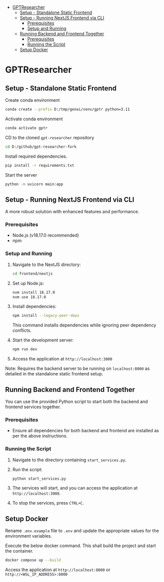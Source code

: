 - [GPTResearcher](#gptresearcher)
  - [Setup - Standalone Static Frontend](#setup---standalone-static-frontend)
  - [Setup - Running NextJS Frontend via CLI](#setup---running-nextjs-frontend-via-cli)
    - [Prerequisites](#prerequisites)
    - [Setup and Running](#setup-and-running)
  - [Running Backend and Frontend Together](#running-backend-and-frontend-together)
    - [Prerequisites](#prerequisites-1)
    - [Running the Script](#running-the-script)
  - [Setup Docker](#setup-docker)


# GPTResearcher

## Setup - Standalone Static Frontend

Create conda environment

```bash
conda create --prefix D:/tmp/genai/venv/gptr python=3.11
```

Activate conda environment

```bash
conda activate gptr
```

CD to the cloned `gpt-researcher` repository

```bash
cd D:/github/gpt-researcher-fork
```

Install required dependencies.

```bash
pip install -r requirements.txt
```

Start the server

```bash
python -m uvicorn main:app
```

## Setup - Running NextJS Frontend via CLI

A more robust solution with enhanced features and performance.

### Prerequisites

- Node.js (v18.17.0 recommended)
- npm

### Setup and Running

1. Navigate to the NextJS directory:

    ```bash
    cd frontend/nextjs
    ```

2. Set up Node.js:

    ```bash
    nvm install 18.17.0
    nvm use 18.17.0
    ```

3. Install dependencies:

    ```bash
    npm install --legacy-peer-deps
    ```

    This command installs dependencies while ignoring peer dependency conflicts.

4. Start the development server:

    ```bash
    npm run dev
    ```

5. Access the application at `http://localhost:3000`

Note: Requires the backend server to be running on `localhost:8000` as detailed in the standalone static frontend setup.

## Running Backend and Frontend Together

You can use the provided Python script to start both the backend and frontend services together.

### Prerequisites

- Ensure all dependencies for both backend and frontend are installed as per the above instructions.

### Running the Script

1. Navigate to the directory containing `start_services.py`.

2. Run the script:

    ```bash
    python start_services.py
    ```

3. The services will start, and you can access the application at `http://localhost:3000`.

4. To stop the services, press `CTRL+C`.

## Setup Docker

Rename `.env.example` file to `.env` and update the appropriate values for the environment variables.

Execute the below docker command. This shall build the project and start the container.

```bash
docker compose up --build
```

Access the application at `http://localhost:8000` or `http://<WSL_IP_ADDRESS>:8000`
